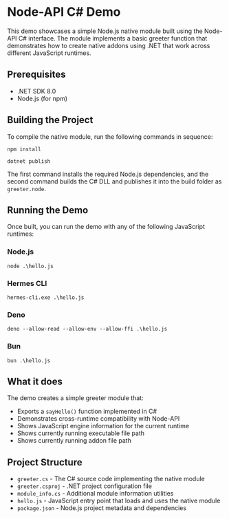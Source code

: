 
# Node-API C# Demo

This demo showcases a simple Node.js native module built using the Node-API C# interface. The module implements a basic greeter function that demonstrates how to create native addons using .NET that work across different JavaScript runtimes.

## Prerequisites

- .NET SDK 8.0
- Node.js (for npm)

## Building the Project

To compile the native module, run the following commands in sequence:

```
npm install
```

```
dotnet publish
```

The first command installs the required Node.js dependencies, and the second command builds the C# DLL and publishes it into the build folder as `greeter.node`.

## Running the Demo

Once built, you can run the demo with any of the following JavaScript runtimes:

### Node.js
```
node .\hello.js
```

### Hermes CLI
```
hermes-cli.exe .\hello.js
```

### Deno
```
deno --allow-read --allow-env --allow-ffi .\hello.js
```

### Bun
```
bun .\hello.js
```

## What it does

The demo creates a simple greeter module that:
- Exports a `sayHello()` function implemented in C#
- Demonstrates cross-runtime compatibility with Node-API
- Shows JavaScript engine information for the current runtime
- Shows currently running executable file path
- Shows currently running addon file path

## Project Structure

- `greeter.cs` - The C# source code implementing the native module
- `greeter.csproj` - .NET project configuration file
- `module_info.cs` - Additional module information utilities
- `hello.js` - JavaScript entry point that loads and uses the native module
- `package.json` - Node.js project metadata and dependencies